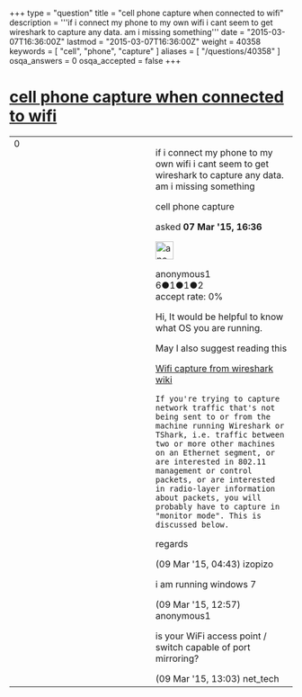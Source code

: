 +++
type = "question"
title = "cell phone capture when connected to wifi"
description = '''if i connect my phone to my own wifi i cant seem to get wireshark to capture any data. am i missing something'''
date = "2015-03-07T16:36:00Z"
lastmod = "2015-03-07T16:36:00Z"
weight = 40358
keywords = [ "cell", "phone", "capture" ]
aliases = [ "/questions/40358" ]
osqa_answers = 0
osqa_accepted = false
+++

<div class="headNormal">

# [cell phone capture when connected to wifi](/questions/40358/cell-phone-capture-when-connected-to-wifi)

</div>

<div id="main-body">

<div id="askform">

<table id="question-table" style="width:100%;"><colgroup><col style="width: 50%" /><col style="width: 50%" /></colgroup><tbody><tr class="odd"><td style="width: 30px; vertical-align: top"><div class="vote-buttons"><div id="post-40358-score" class="post-score" title="current number of votes">0</div><div id="favorite-count" class="favorite-count"></div></div></td><td><div id="item-right"><div class="question-body"><p>if i connect my phone to my own wifi i cant seem to get wireshark to capture any data. am i missing something</p></div><div id="question-tags" class="tags-container tags">cell phone capture</div><div id="question-controls" class="post-controls"></div><div class="post-update-info-container"><div class="post-update-info post-update-info-user"><p>asked <strong>07 Mar '15, 16:36</strong></p><img src="https://secure.gravatar.com/avatar/17f16daadc51318fdfc3ec490593c43a?s=32&amp;d=identicon&amp;r=g" class="gravatar" width="32" height="32" alt="anonymous1&#39;s gravatar image" /><p>anonymous1<br />
<span class="score" title="6 reputation points">6</span><span title="1 badges"><span class="badge1">●</span><span class="badgecount">1</span></span><span title="1 badges"><span class="silver">●</span><span class="badgecount">1</span></span><span title="2 badges"><span class="bronze">●</span><span class="badgecount">2</span></span><br />
<span class="accept_rate" title="Rate of the user&#39;s accepted answers">accept rate:</span> <span title="anonymous1 has no accepted answers">0%</span></p></div></div><div id="comments-container-40358" class="comments-container"><span id="40380"></span><div id="comment-40380" class="comment"><div id="post-40380-score" class="comment-score"></div><div class="comment-text"><p>Hi, It would be helpful to know what OS you are running.</p><p>May I also suggest reading this</p><p><a href="http://wiki.wireshark.org/CaptureSetup/WLAN">Wifi capture from wireshark wiki</a></p><pre><code>If you&#39;re trying to capture network traffic that&#39;s not being sent to or from the machine running Wireshark or TShark, i.e. traffic between two or more other machines on an Ethernet segment, or are interested in 802.11 management or control packets, or are interested in radio-layer information about packets, you will probably have to capture in &quot;monitor mode&quot;. This is discussed below.</code></pre><p>regards</p></div><div id="comment-40380-info" class="comment-info"><span class="comment-age">(09 Mar '15, 04:43)</span> izopizo</div></div><span id="40398"></span><div id="comment-40398" class="comment"><div id="post-40398-score" class="comment-score"></div><div class="comment-text"><p>i am running windows 7</p></div><div id="comment-40398-info" class="comment-info"><span class="comment-age">(09 Mar '15, 12:57)</span> anonymous1</div></div><span id="40399"></span><div id="comment-40399" class="comment"><div id="post-40399-score" class="comment-score"></div><div class="comment-text"><p>is your WiFi access point / switch capable of port mirroring?</p></div><div id="comment-40399-info" class="comment-info"><span class="comment-age">(09 Mar '15, 13:03)</span> net_tech</div></div></div><div id="comment-tools-40358" class="comment-tools"></div><div class="clear"></div><div id="comment-40358-form-container" class="comment-form-container"></div><div class="clear"></div></div></td></tr></tbody></table>

</div>

</div>


